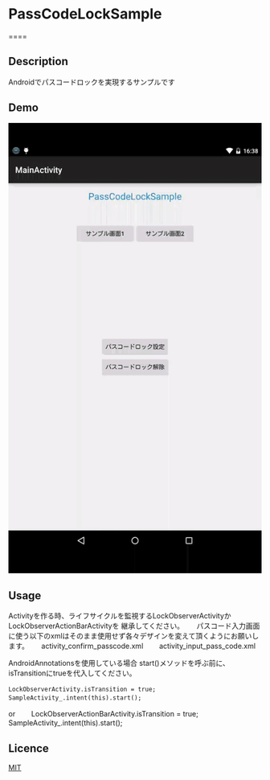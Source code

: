 # PassCodeLockSample
====
## Description
Androidでパスコードロックを実現するサンプルです

## Demo

![](/passcodelock.gif)

## Usage

Activityを作る時、ライフサイクルを監視するLockObserverActivityかLockObserverActionBarActivityを
継承してください。　　
  パスコード入力画面に使う以下のxmlはそのまま使用せず各々デザインを変えて頂くようにお願いします。　　
  activity_confirm_passcode.xml　　
  activity_input_pass_code.xml

AndroidAnnotationsを使用している場合
start()メソッドを呼ぶ前に、isTransitionにtrueを代入してください。

	LockObserverActivity.isTransition = true;
	SampleActivity_.intent(this).start();　　
  or　　
	LockObserverActionBarActivity.isTransition = true;
	SampleActivity_.intent(this).start();

## Licence

[MIT](https://github.com/tcnksm/tool/blob/master/LICENCE)